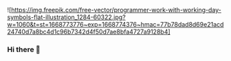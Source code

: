 ![https://img.freepik.com/free-vector/programmer-work-with-working-day-symbols-flat-illustration_1284-60322.jpg?w=1060&t=st=1668773776~exp=1668774376~hmac=77b78dad8d69e21acd24740d7a8bc4d1c96b7342d4f50d7ae8bfa4727a9128b4]
### Hi there 👋

<!--
**amanimavu/amanimavu** is a ✨ _special_ ✨ repository because its `README.md` (this file) appears on your GitHub profile.

Here are some ideas to get you started:

- 🔭 I’m currently working on ...
- 🌱 I’m currently learning ...
- 👯 I’m looking to collaborate on ...
- 🤔 I’m looking for help with ...
- 💬 Ask me about ...
- 📫 How to reach me: ...
- 😄 Pronouns: ...
- ⚡ Fun fact: ...
-->
